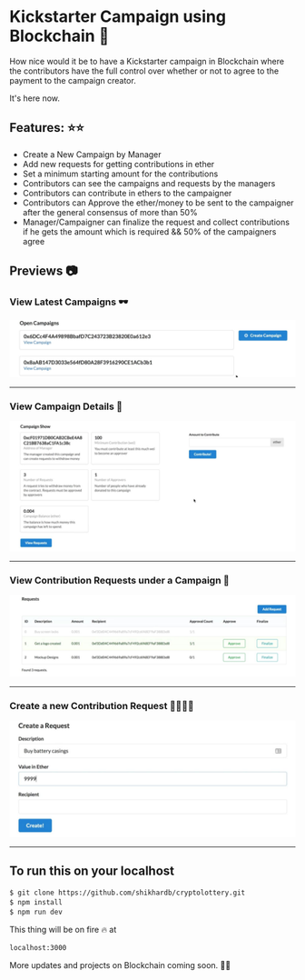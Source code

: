 # Kickstarter Campaign using Blockchain 🎁
How nice would it be to have a Kickstarter campaign in Blockchain where the contributors have the full control over whether or not to agree to the payment to the campaign creator.

It's here now.

## Features: ⭐⭐

 - Create a New Campaign by Manager
 - Add new requests for getting contributions in ether
 - Set a minimum starting amount for the contributions
 - Contributors can see the campaigns and requests by the managers
 - Contributors can contribute in ethers to the campaigner
 - Contributors can Approve the ether/money to be sent to the campaigner after the general consensus of more than 50%
 - Manager/Campaigner can finalize the request and collect contributions if he gets the amount which is required && 50% of the campaigners agree
 
 ## Previews 📷
 
 ### View Latest Campaigns 🕶
 ![N|Solid](https://raw.githubusercontent.com/shikhardb/cryptolottery/master/images/open-campaigns.JPG)
 
 ---
 
 
 ### View Campaign Details 📃
 ![N|Solid](https://raw.githubusercontent.com/shikhardb/cryptolottery/master/images/view-campaign.JPG)
 
 ---
 
 
 ### View Contribution Requests under a Campaign 🤑
 ![N|Solid](https://raw.githubusercontent.com/shikhardb/cryptolottery/master/images/view-requests.JPG)
 
 ---
 
 
 ### Create a new Contribution Request 👩‍✈️👨‍✈️
 ![N|Solid](https://raw.githubusercontent.com/shikhardb/cryptolottery/master/images/create-request.JPG)
 
 ---
 
 
 ## To run this on your localhost
 
 ```sh
$ git clone https://github.com/shikhardb/cryptolottery.git
$ npm install
$ npm run dev
```
 
 This thing will be on fire 🔥 at 
  ```sh
localhost:3000
```

More updates and projects on Blockchain coming soon. 🍺🙌
